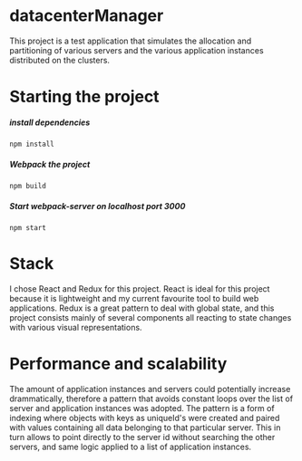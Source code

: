 # datacenterManager

This project is a test application that simulates the allocation and partitioning of various servers and the various application instances distributed on the clusters.

# Starting the project


##### install dependencies
`npm install`

##### Webpack the project
`npm build`

##### Start webpack-server on localhost port 3000
`npm start`

# Stack

I chose React and Redux for this project. React is ideal for this project because it is lightweight and my current favourite tool to build web applications. Redux is a great pattern to deal with global state, and this project consists mainly of several components all reacting to state changes with various visual representations.

# Performance and scalability

The amount of application instances and servers could potentially increase drammatically, therefore a pattern that avoids constant loops over the list of server and application instances was adopted. The pattern is a form of indexing where objects with keys as uniqueId's were created and paired with values containing all data belonging to that particular server. This in turn allows to point directly to the server id without searching the other servers, and same logic applied to a list of application instances.
